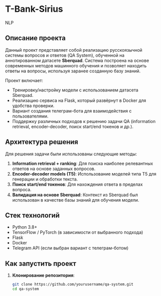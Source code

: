 # T-Bank-Sirius
NLP
## Описание проекта

Данный проект представляет собой реализацию русскоязычной системы вопросов и ответов (QA System), обученной на аннотированном датасете **Sberquad**. Система построена на основе современных методов машинного обучения и позволяет находить ответы на вопросы, используя заранее созданную базу знаний.

Проект включает:

- Тренировку/настройку модели с использованием датасета Sberquad.
- Реализацию сервиса на Flask, который развёрнут в Docker для удобства проверки.
- Вариант создания телеграм-бота для взаимодействия с пользователями.
- Поддержку различных подходов к решению задачи QA (information retrieval, encoder-decoder, поиск start/end токенов и др.).

## Архитектура решения

Для решения задачи были использованы следующие методы:

1. **Information retrieval + ranking**: Для поиска наиболее релевантных ответов на основе заданных вопросов.
2. **Encoder-decoder models (T5)**: Использование моделей типа T5 для генерации и обработки текста.
3. **Поиск start/end токенов**: Для нахождения ответа в пределах вопроса.
4. **Валидация на основе Sberquad**: Контекст из Sberquad был использован в качестве базы знаний для обучения модели.

## Стек технологий

- Python 3.8+
- TensorFlow / PyTorch (в зависимости от выбранного подхода)
- Flask
- Docker
- Telegram API (если выбран вариант с телеграм-ботом)

## Как запустить проект

1. **Клонирование репозитория**:
   ```bash
   git clone https://github.com/yourusername/qa-system.git
   cd qa-system
